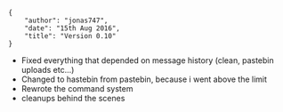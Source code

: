     {
        "author": "jonas747",
        "date": "15th Aug 2016",
        "title": "Version 0.10"
    }

 - Fixed everything that depended on message history (clean, pastebin uploads etc...)
 - Changed to hastebin from pastebin, because i went above the limit
 - Rewrote the command system
 - cleanups behind the scenes
